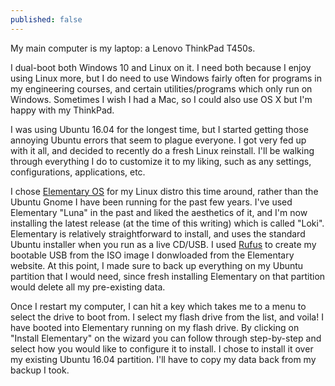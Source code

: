 ```yaml
---
published: false
---
```

My main computer is my laptop: a Lenovo ThinkPad T450s.

I dual-boot both Windows 10 and Linux on it. I need both because I enjoy using Linux more, but I do need to use Windows fairly often for programs in my engineering courses, and certain utilities/programs which only run on Windows. Sometimes I wish I had a Mac, so I could also use OS X but I'm happy with my ThinkPad.

I was using Ubuntu 16.04 for the longest time, but I started getting those annoying Ubuntu errors that seem to plague everyone. I got very fed up with it all, and decided to recently do a fresh Linux reinstall. I'll be walking through everything I do to customize it to my liking, such as any settings, configurations, applications, etc.

I chose [Elementary OS](https://elementary.io/) for my Linux distro this time around, rather than the Ubuntu Gnome I have been running for the past few years. I've used Elementary "Luna" in the past and liked the aesthetics of it, and I'm now installing the latest release (at the time of this writing) which is called "Loki". Elementary is relatively straightforward to install, and uses the standard Ubuntu installer when you run as a live CD/USB. I used [Rufus](https://rufus.akeo.ie/) to create my bootable USB from the ISO image I donwloaded from the Elementary website. At this point, I made sure to back up everything on my Ubuntu partition that I would need, since fresh installing Elementary on that partition would delete all my pre-existing data.

Once I restart my computer, I can hit a key which takes me to a menu to select the drive to boot from. I select my flash drive from the list, and voila! I have booted into Elementary running on my flash drive. By clicking on "Install Elementary" on the wizard you can follow through step-by-step and select how you would like to configure it to install. I chose to install it over my existing Ubuntu 16.04 partition. I'll have to copy my data back from my backup I took. 